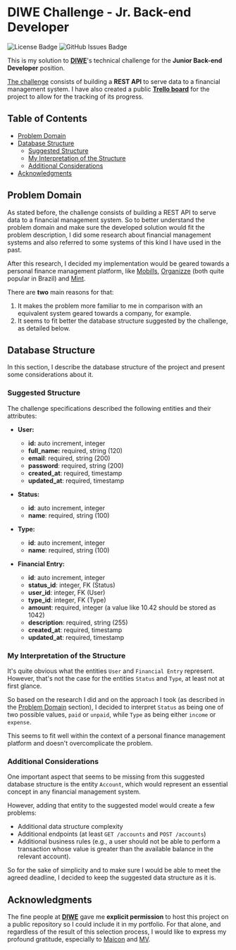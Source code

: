 # DIWE Challenge - Jr. Back-end Developer

![License Badge](https://img.shields.io/github/license/renatosbispo/diwe-challenge-backend-jr?color=blue)
![GitHub Issues Badge](https://img.shields.io/github/issues/renatosbispo/diwe-challenge-backend-jr?color=success)

This is my solution to [**DIWE**](https://diwe.com.br/)'s technical challenge for the
**Junior Back-end Developer** position.

[The challenge](https://github.com/diwe-engineering/challenge-backend-jr)
consists of building a **REST API** to serve data to a financial management system.
I have also created a public [**Trello board**](https://trello.com/b/gNnSkVn0/diwe-challenge-jr-back-end-developer)
for the project to allow for the tracking of its progress.

## Table of Contents

- [Problem Domain](https://github.com/renatosbispo/diwe-challenge-backend-jr#problem-domain)
- [Database Structure](https://github.com/renatosbispo/diwe-challenge-backend-jr#database-structure)
  - [Suggested Structure](https://github.com/renatosbispo/diwe-challenge-backend-jr#suggested-structure)
  - [My Interpretation of the Structure](https://github.com/renatosbispo/diwe-challenge-backend-jr#suggested-structure#my-interpretation-of-the-structure)
  - [Additional Considerations](https://github.com/renatosbispo/diwe-challenge-backend-jr#additional-considerations)
- [Acknowledgments](https://github.com/renatosbispo/diwe-challenge-backend-jr#acknowledgments)

## Problem Domain

As stated before, the challenge consists of building a REST API to serve data to
a financial management system. So to better understand the problem domain and make
sure the developed solution would fit the problem description, I did some research
about financial management systems and also referred to some systems of this kind
I have used in the past.

After this research, I decided my implementation would be geared towards a personal
finance management platform, like [Mobills](https://www.mobills.com.br/), [Organizze](https://www.organizze.com.br/)
(both quite popular in Brazil) and [Mint](https://mint.intuit.com/).

There are **two** main reasons for that:

1. It makes the problem more familiar to me in comparison with an equivalent
   system geared towards a company, for example.
2. It seems to fit better the database structure suggested by the challenge,
   as detailed below.

## Database Structure

In this section, I describe the database structure of the project and present some considerations about it.

### Suggested Structure

The challenge specifications described the following entities and their attributes:

- **User:**
  - **id:** auto increment, integer
  - **full_name:** required, string (120)
  - **email**: required, string (200)
  - **password**: required, string (200)
  - **created_at**: required, timestamp
  - **updated_at**: required, timestamp

- **Status:**
  - **id**: auto increment, integer
  - **name**: required, string (100)

- **Type:**
  - **id**: auto increment, integer
  - **name**: required, string (100)

- **Financial Entry:**
  - **id**: auto increment, integer
  - **status_id**: integer, FK (Status)
  - **user_id**: integer, FK (User)
  - **type_id**: integer, FK (Type)
  - **amount**: required, integer (a value like 10.42 should be stored as 1042)
  - **description**: required, string (255)
  - **created_at**: required, timestamp
  - **updated_at**: required, timestamp

### My Interpretation of the Structure

It's quite obvious what the entities `User` and `Financial Entry` represent. However, that's not the case for the entities `Status` and `Type`, at least not at first glance.

So based on the research I did and on the approach I took (as described in the [Problem Domain](https://github.com/renatosbispo/diwe-challenge-backend-jr#problem-domain) section), I decided to interpret `Status` as being one of two possible values, `paid` or `unpaid`, while `Type` as being either `income` or `expense`.

This seems to fit well within the context of a personal finance management platform and doesn't overcomplicate the problem.

### Additional Considerations

One important aspect that seems to be missing from this suggested database structure is the entity `Account`, which would represent an essential concept in any financial management system.

However, adding that entity to the suggested model would create a few problems:

- Additional data structure complexity
- Additional endpoints (at least `GET /accounts` and `POST /accounts`)
- Additional business rules (e.g., a user should not be able to perform a transaction whose value is greater than the available balance in the relevant account).

So for the sake of simplicity and to make sure I would be able to meet the agreed deadline, I decided to keep the suggested data structure as it is.

## Acknowledgments

The fine people at [**DIWE**](https://diwe.com.br/) gave me **explicit permission** to host this project on a public repository so I could include it in my portfolio. For that alone, and regardless of the result of this selection process, I would like to express my profound gratitude, especially to [Maicon](https://www.linkedin.com/in/maicon-gracioli-passos-02849438/) and [MV](https://www.linkedin.com/in/mvbassalobre/).
